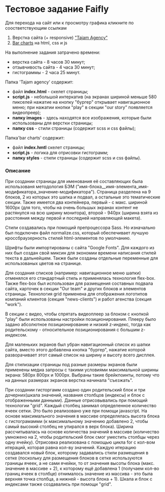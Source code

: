 # Тестовое задание Faifly
Для перехода на сайт или к просмотру графика кликните по соостветствующим ссылкам
1. Верстка сайта (+ responsive) ["Tajam Agency"](https://ant-nov.github.io/Tajam%20agency/ "Перейти на сайт")
2. [Bar charts](https://ant-nov.github.io/bar%20charts/index.html "Посмотреть") на html, css и js

На выполнение задания затрачено времени:
- верстка сайта - 8 часов 30 минут;
- отзывчивость сайта - 4 часа 30 минут;
- гистограммы - 2 часа 25 минут.

Папка 'Tajam agency' содержит:
- файл **index.html** - скелет страницы;
- **script.js** - небольшой интеркатив (на экранах шириной меньше 580 пикселей нажатие на кнопку "бургер" открывает навигационное меню;  при нажатии кнопки "play" в секции "our story" появляется видеопреер);
- **папку images** - здесь находятся все изображения, которые были использованы для верстки страницы;
- **папку css** - стили страницы (содержит scss и css файлы);

Папка'bar charts' содержит:
- файл **index.hmtl** скелет страницы;
- **script.js** - логика для отрисовки гистограмм;
- **папку styles** - стили страницы (содержит scss и css файлы).

### Описание

  При создании страницы для именования её составляющих была использованя методология БЭМ ("имя-блока__имя-элемента_имя-модификатора_значение-модификатора"). Страница разделена на 9 блоков, 2 из которых это шапка и подвал, а остальные это тематические секции. Также имеется два контейнера, первый - с макс. шириной 1600px (для того, чтобы на очень большых экранах контент не растянулся на всю ширину монитора), второй - 940px (ширина взята из расстояния между первой и последней направляющей макета).
  
  Стили создавались при помощий препроцессора Sass. Но изначально был подключен файл normalize.css, который обеспечивает лучшую кроссбраузерность стилей html-элементов по умолчанию.
  
  Шрифты были импортированы с сайта "Google Fonts". Для каждого из них был создан свой миксин для экономии времени написания стилей текста в дальнейшем. Также были созданы отдельные переменные для использованых цветов на странице.
  
  Для создания списков (например: навигационное меню шапки) отменялся его стандартный стиль и применялась технология flex-box. Также flex-box был использован для размещения составных подвала сайта, карточек в секции "Our team" и других блоков и элементов страницы. Технология grid применена для отображения логотипов компаний клиентов (секция "news-clients") и работ агенства (секция "work").
  
  В секции с видео, чтобы спрятать видеоплеер за блоком с кнопкой "play" были использованы настройки позиционирования. Плееру было задано абсолютное позиционирование и низкий z-индекс, тогда как родительскому - относительное позиционирования с большим z-индексом.
  
  Для маленьких экранов был убран навигационный список из шапки сайта, вместо этого добавлена кнопка "бургер", нажатие которой разворачивает этот самый список на ширину и высоту всего дисплея.
  
  Для стилизации страницы под разные размеры экранов были применены медиа запросы с такими условиями максимальной ширины экрана: 580px 800px и 1000px. Выбраны такие брейкпоинты, потому что на данных размерах экранов верстка начинала "съезжать".
  
  При создании гисторгамм создано один родительский блок и три дочерних(шкала значений, названия столбцов (индексы) и блок с отображенными данными). Данные отрисовывались при помощий технологии "grid". Каждый столбец занимал определенное количество ячеек сетки. Это было реализовано уже при помощи javascript. На основе максимального значения в массиве определялась высота блока с гистограмамми (к максимальному значению добавлено 2, чтобы самый высокий столбец не упирался в верх блока). Ширина рассчитывалась на основе количества значений в массиве (количество умножено на 2, чтобы родительский блок смог уместить столбцы через одну ячейку). Отрисовка реализована с помощью цикла for с кол-вом итераций, которая равна кол-ву значений. Каждую итерацию создавался новый блок, которому задавались стили размещения в сетке (поскольку для размещения блоков в сетке используются границы ячеек, а не сами ячейки, то от значения высоты блока (макс. значение в массиве + 2), к которому ещё добавлена 1 (получаем кол-во границ ячеек в столбце) отнималось значение из массива - это была верхняя точка столбца, а нижней - высота блока + 1). Шкала и блок с индексами также создавались при помощи "grid".   
